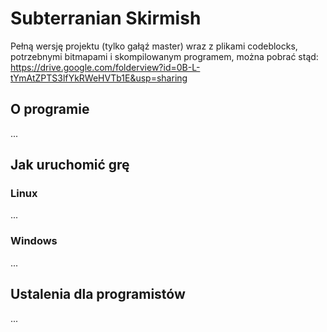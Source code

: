 Subterranian Skirmish
====

Pełną wersję projektu (tylko gałąź master) wraz z plikami codeblocks, potrzebnymi bitmapami i skompilowanym programem, można pobrać stąd:
https://drive.google.com/folderview?id=0B-L-tYmAtZPTS3lfYkRWeHVTb1E&usp=sharing

## O programie

...

## Jak uruchomić grę

### Linux ###
...

### Windows ###
...

## Ustalenia dla programistów

...
